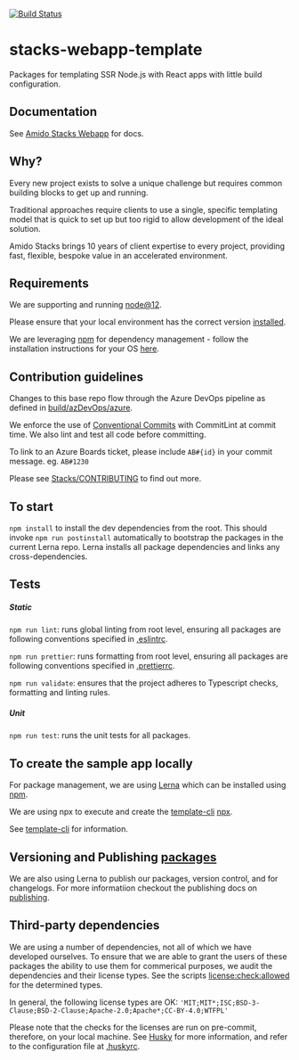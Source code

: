 [![Build Status](https://dev.azure.com/amido-dev/Amido-Stacks/_apis/build/status/stacks-webapp-template-pipeline?branchName=master)](https://dev.azure.com/amido-dev/Amido-Stacks/_build/latest?definitionId=70&branchName=master)

# stacks-webapp-template

Packages for templating SSR Node.js with React apps with little build configuration.

## Documentation

See [Amido Stacks Webapp](https://amido.github.io/stacks-webapp-template/) for docs.

## Why?

Every new project exists to solve a unique challenge 
but requires common building blocks to get up and running.

Traditional approaches require clients to use a single, specific templating model that is quick to set up but too rigid to allow development of the ideal solution.

Amido Stacks brings 10 years of client expertise to every project, providing fast, flexible, bespoke value in an accelerated environment.

## Requirements

We are supporting and running [node@12](https://nodejs.org/en/about/releases/).

Please ensure that your local environment has the correct version
[installed](https://nodejs.org/en/download/).

We are leveraging [npm](https://www.npmjs.com/) for dependency management - follow the
installation instructions for your OS [here](https://www.npmjs.com/get-npm).

## Contribution guidelines

Changes to this base repo flow through the Azure DevOps pipeline as defined in [build/azDevOps/azure](build/azDevOps/azure/).

We enforce the use of [Conventional Commits](https://commitlint.js.org) with CommitLint at commit time. We also lint and test all code before committing.

To link to an Azure Boards ticket, please include `AB#{id}` in your commit message. eg. `AB#1230`

Please see [Stacks/CONTRIBUTING](https://github.com/amido/stacks/blob/master/.github/CONTRIBUTING.md) to find out more.


## To start

`npm install` to install the dev dependencies from the root. This should invoke `npm run postinstall` automatically to bootstrap the packages in the current Lerna repo. Lerna installs all package dependencies and links any cross-dependencies.


## Tests

##### Static

`npm run lint`: runs global linting from root level, ensuring all packages are
following conventions specified in [.eslintrc](.eslintrc).
  
`npm run prettier`: runs formatting from root level, ensuring all packages are
following conventions specified in [.prettierrc](.prettierrc).

`npm run validate`: ensures that the project adheres to Typescript checks,
formatting and linting rules.

##### Unit

`npm run test`: runs the unit tests for all packages.

## To create the sample app locally

For package management, we are using [Lerna](https://lernajs.io) which can be installed using [npm](https://www.npmjs.com/package/lerna).

We are using npx to execute and create the [template-cli](./packages/scaffolding-cli) [npx](https://www.npmjs.com/package/npx).

See [template-cli](./packages/scaffolding-cli/README.md) for information.

## Versioning and Publishing [packages](./docs/packages.md)

We are also using Lerna to publish our packages, version control, and for changelogs. For more informatiion checkout the publishing docs on [publishing](./docs/publishing.md).

## Third-party dependencies

We are using a number of dependencies, not all of which we have developed ourselves. To ensure that we are able to grant the users of these packages the ability to use them for commerical purposes, we audit the dependencies and their license types. See the scripts [license:check:allowed](./package.json) for the determined types.

In general, the following license types are OK:
`'MIT;MIT*;ISC;BSD-3-Clause;BSD-2-Clause;Apache-2.0;Apache*;CC-BY-4.0;WTFPL'`

Please note that the checks for the licenses are run on pre-commit, therefore, on your local machine. See [Husky](https://github.com/typicode/husky) for more information, and refer to the configuration file at [.huskyrc](./.huskyrc).
